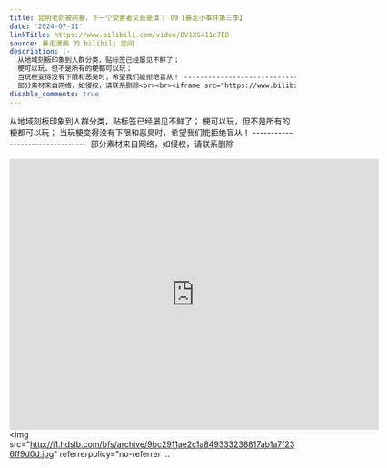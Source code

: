```yaml
---
title: 昆明老奶被网暴，下一个受害者又会是谁？ 09【暴走小事件第三季】
date: '2024-07-11'
linkTitle: https://www.bilibili.com/video/BV1XS411c7ED
source: 暴走漫画 的 bilibili 空间
description: |-
  从地域刻板印象到人群分类，贴标签已经屡见不鲜了；
  梗可以玩，但不是所有的梗都可以玩；
  当玩梗变得没有下限和恶臭时，希望我们能拒绝盲从！ --------------------------------&nbsp;
  部分素材来自网络，如侵权，请联系删除<br><br><iframe src="https://www.bilibili.com/blackboard/html5mobileplayer.html?aid=1906140226&amp;high_quality=1&amp;autoplay=0" width="650" height="477" scrolling="no" border="0" frameborder="no" framespacing="0" allowfullscreen="true" referrerpolicy="no-referrer"></iframe><br><img src="http://i1.hdslb.com/bfs/archive/9bc2911ae2c1a849333238817ab1a7f236ff9d0d.jpg" referrerpolicy="no-referrer ...
disable_comments: true
---
```

从地域刻板印象到人群分类，贴标签已经屡见不鲜了；
梗可以玩，但不是所有的梗都可以玩；
当玩梗变得没有下限和恶臭时，希望我们能拒绝盲从！ --------------------------------&nbsp;
部分素材来自网络，如侵权，请联系删除<br><br><iframe src="https://www.bilibili.com/blackboard/html5mobileplayer.html?aid=1906140226&amp;high_quality=1&amp;autoplay=0" width="650" height="477" scrolling="no" border="0" frameborder="no" framespacing="0" allowfullscreen="true" referrerpolicy="no-referrer"></iframe><br><img src="http://i1.hdslb.com/bfs/archive/9bc2911ae2c1a849333238817ab1a7f236ff9d0d.jpg" referrerpolicy="no-referrer ...